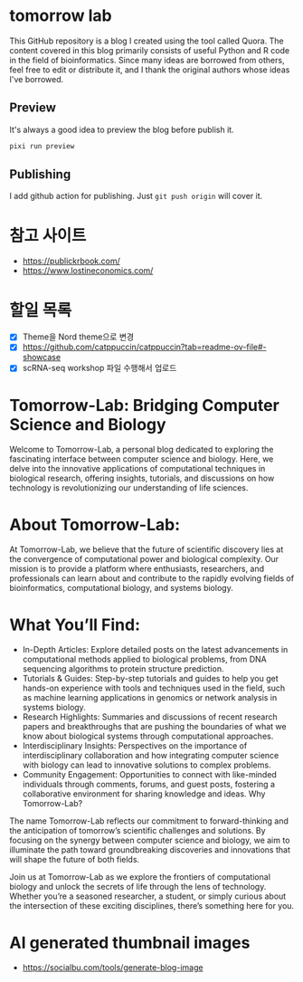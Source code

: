 # tomorrow lab

This GitHub repository is a blog I created using the tool called Quora. The content covered in this blog primarily consists of useful Python and R code in the field of bioinformatics. Since many ideas are borrowed from others, feel free to edit or distribute it, and I thank the original authors whose ideas I've borrowed.

## Preview

It's always a good idea to preview the blog before publish it.

```bash
pixi run preview
```

## Publishing

I add github action for publishing. Just `git push origin` will cover it.

<!--
Once you have configured the source branch and updated your .gitignore, navigate to the directory where your project / git repository is located, make sure you are not on the gh-pages branch, and execute the quarto publish command for GitHub Pages:

```
pixi run start
```

The publish command will confirm that you want to publish, render your content, copy the output to a special gh-pages branch, push that branch to GitHub, and then open a browser to view your site once it is deployed. -->

# 참고 사이트

- https://publickrbook.com/
- https://www.lostineconomics.com/

# 할일 목록

- [x] Theme을 Nord theme으로 변경
- [x] https://github.com/catppuccin/catppuccin?tab=readme-ov-file#-showcase
- [x] scRNA-seq workshop 파일 수행해서 업로드

# Tomorrow-Lab: Bridging Computer Science and Biology

Welcome to Tomorrow-Lab, a personal blog dedicated to exploring the fascinating interface between computer science and biology. Here, we delve into the innovative applications of computational techniques in biological research, offering insights, tutorials, and discussions on how technology is revolutionizing our understanding of life sciences.

# About Tomorrow-Lab:

At Tomorrow-Lab, we believe that the future of scientific discovery lies at the convergence of computational power and biological complexity. Our mission is to provide a platform where enthusiasts, researchers, and professionals can learn about and contribute to the rapidly evolving fields of bioinformatics, computational biology, and systems biology.

# What You’ll Find:

- In-Depth Articles: Explore detailed posts on the latest advancements in computational methods applied to biological problems, from DNA sequencing algorithms to protein structure prediction.
- Tutorials & Guides: Step-by-step tutorials and guides to help you get hands-on experience with tools and techniques used in the field, such as machine learning applications in genomics or network analysis in systems biology.
- Research Highlights: Summaries and discussions of recent research papers and breakthroughs that are pushing the boundaries of what we know about biological systems through computational approaches.
- Interdisciplinary Insights: Perspectives on the importance of interdisciplinary collaboration and how integrating computer science with biology can lead to innovative solutions to complex problems.
- Community Engagement: Opportunities to connect with like-minded individuals through comments, forums, and guest posts, fostering a collaborative environment for sharing knowledge and ideas.
Why Tomorrow-Lab?

The name Tomorrow-Lab reflects our commitment to forward-thinking and the anticipation of tomorrow’s scientific challenges and solutions. By focusing on the synergy between computer science and biology, we aim to illuminate the path toward groundbreaking discoveries and innovations that will shape the future of both fields.

Join us at Tomorrow-Lab as we explore the frontiers of computational biology and unlock the secrets of life through the lens of technology. Whether you’re a seasoned researcher, a student, or simply curious about the intersection of these exciting disciplines, there’s something here for you.

# AI generated thumbnail images

- https://socialbu.com/tools/generate-blog-image

